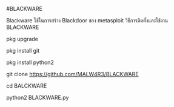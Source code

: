 #BLACKWARE

Blackware ใช้ในการสร้าง Blackdoor ของ metasploit
วิธีการติดตั้งและใช้งาน BLACKWARE

pkg upgrade

pkg install git

pkg install python2

git clone https://github.com/MALW4R3/BLACKWARE

cd BALCKWARE

python2 BLACKWARE.py



